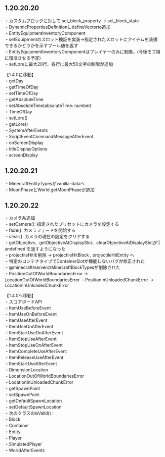 ## 1.20.20.20
・カスタムブロックに対して set_block_property → set_block_state  
・DynamicPropertiesDefinitionにdefineVectorto追加  
・EntityEquipmentInventoryComponent  
  ・setEquipmentのスロット検証を実装→指定されたスロットにアイテムを装備できるかどうかを示すブール値を返す  
  ・EntityEquipmentInventoryComponentはプレイヤーのみに制限。(今後モブ用に復活させる予定)  
・setLoreに最大20行、各行に最大50文字の制限が追加  
   
【1.4.0に移動】    
・getDay  
・getTimeOfDay    
・setTimeOfDay      
・getAbsoluteTime    
・setAbsoluteTime(absoluteTime: number)    
・TimeOfDay    
・setLore()    
・getLore()     
・SystemAfterEvents    
・ScriptEventCommandMessageAfterEvent    
・onScreenDisplay    
・titleDisplayOptions    
・screenDisplay    
    
## 1.20.20.21
・MinecraftEntityTypesがvanilla-dataへ  
・MoonPhaseとWorld.getMoonPhaseが追加  
  
## 1.20.20.22
・カメラ系追加  
  ・setCamera(): 指定されたプリセットにカメラを設定する  
  ・fade(): カメラフェードを開始する  
  ・clear(): カメラの現在の設定をクリアする  
・getObjective、getObjectiveAtDisplaySlot、clearObjectiveAtDisplaySlotが'| undefined'を返すようになった  
・projectileHitを削除 → projectileHitBlock , projectileHitEntity へ  
・特定のコンテナタイプでContainerSlotが機能しないバグが修正された  
・@minecraft/serverのMinecraftBlockTypesが削除された  
・PositionOutOfWorldBoundariesError → LocationOutOfWorldBoundariesError
・PositionInUnloadedChunkError → LocationInUnloadedChunkError

【1.4.0へ移動】  
・スコアボードAPI  
・ItemUseBeforeEvent  
・ItemUseOnBeforeEvent   
・ItemUseAfterEvent  
・ItemUseOnAfterEvent  
・ItemStartUseOnAfterEvent  
・ItemStopUseAfterEvent  
・ItemStopUseOnAfterEvent  
・ItemCompleteUseAfterEvent  
・ItemReleaseUseAfterEvent  
・ItemStartUseAfterEvent  
・DimensionLocation  
・LocationOutOfWorldBoundariesError  
・LocationInUnloadedChunkError  
・getSpawnPoint  
・setSpawnPoint  
・getDefaultSpawnLocation  
・setDefaultSpawnLocation  
・次のクラスのisValid() :  
  ・Block  
  ・Container  
  ・Entity  
  ・Player  
  ・SimulatedPlayer  
・WorldAfterEvents   

